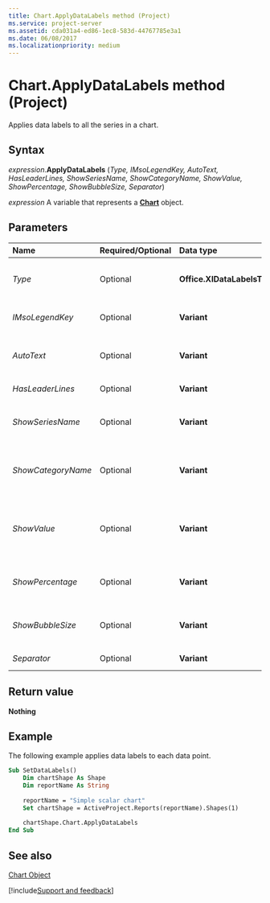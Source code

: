 ```yaml
---
title: Chart.ApplyDataLabels method (Project)
ms.service: project-server
ms.assetid: cda031a4-ed86-1ec8-583d-44767785e3a1
ms.date: 06/08/2017
ms.localizationpriority: medium
---
```



# Chart.ApplyDataLabels method (Project)
Applies data labels to all the series in a chart.

## Syntax

_expression_.**ApplyDataLabels** (_Type,_ _IMsoLegendKey,_ _AutoText,_ _HasLeaderLines,_ _ShowSeriesName,_ _ShowCategoryName,_ _ShowValue,_ _ShowPercentage,_ _ShowBubbleSize,_ _Separator_)

_expression_ A variable that represents a **[Chart](Project.Chart.md)** object.


## Parameters

|Name|Required/Optional|Data type|Description|
|:-----|:-----|:-----|:-----|
| _Type_|Optional|**Office.XlDataLabelsType**|The type of data label to apply. The default value is **xlDataLabelsShowValue**.|
| _IMsoLegendKey_|Optional|**Variant**|**True** to show the legend key next to the point. The default value is **False**.|
| _AutoText_|Optional|**Variant**|**True** if the object automatically generates appropriate text based on content.|
| _HasLeaderLines_|Optional|**Variant**|**True** if the series has leader lines.|
| _ShowSeriesName_|Optional|**Variant**|**True** to enable the series name for the data label. **False** to disable the series name.|
| _ShowCategoryName_|Optional|**Variant**|**True** to enable the category name for the data label. **False** to disable the category name.|
| _ShowValue_|Optional|**Variant**|**True** to enable the value for the data label. **False** to disable the value.If the  _Type_ parameter is not specified, _ShowValue_ is assumed to be **True**.|
| _ShowPercentage_|Optional|**Variant**|**True** to enable the percentage for the data label. **False** to disable the percentage.|
| _ShowBubbleSize_|Optional|**Variant**|**True** to enable the bubble size for the data label. **False** to disable the bubble size.|
| _Separator_|Optional|**Variant**|The separator for the data label.|

## Return value

 **Nothing**


## Example

The following example applies data labels to each data point.


```vb
Sub SetDataLabels()
    Dim chartShape As Shape
    Dim reportName As String
    
    reportName = "Simple scalar chart"
    Set chartShape = ActiveProject.Reports(reportName).Shapes(1)
    
    chartShape.Chart.ApplyDataLabels
End Sub
```


## See also


[Chart Object](Project.chart.md)

[!include[Support and feedback](~/includes/feedback-boilerplate.md)]